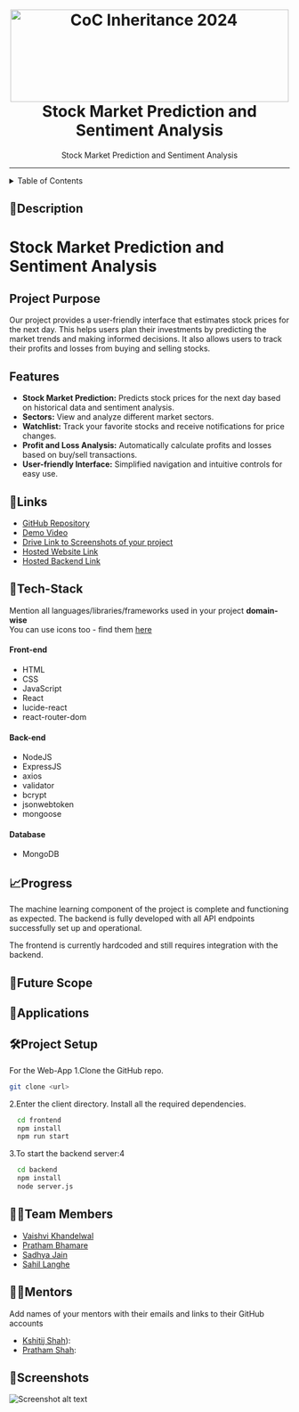 <h1 align="center">
  <a href="https://github.com/CommunityOfCoders/Inheritance-2024">
    <img src="./Untitled.png" alt="CoC Inheritance 2024" width="500" height="166">
  </a>
  <br>
Stock Market Prediction and Sentiment Analysis
</h1>

<div align="center">
   Stock Market Prediction and Sentiment Analysis
</div>
<hr>

<details>
<summary>Table of Contents</summary>

- [Description](#description)
- [Links](#links)
- [Tech Stack](#tech-stack)
- [Progress](#progress)
- [Future Scope](#future-scope)
- [Applications](#applications)
- [Project Setup](#project-setup)
- [Usage](#usage)
- [Team Members](#team-members)
- [Mentors](#mentors)
- [Screenshots](#screenshots)

</details>

## 📝Description

<h1>Stock Market Prediction and Sentiment Analysis</h1>

<h2>Project Purpose</h2>
<p>Our project provides a user-friendly interface that estimates stock prices for the next day. This helps users plan their investments by predicting the market trends and making informed decisions. It also allows users to track their profits and losses from buying and selling stocks.</p>

<h2>Features</h2>
<ul>
  <li><strong>Stock Market Prediction:</strong> Predicts stock prices for the next day based on historical data and sentiment analysis.</li>
  <li><strong>Sectors:</strong> View and analyze different market sectors.</li>
  <li><strong>Watchlist:</strong> Track your favorite stocks and receive notifications for price changes.</li>
  <li><strong>Profit and Loss Analysis:</strong> Automatically calculate profits and losses based on buy/sell transactions.</li>
  <li><strong>User-friendly Interface:</strong> Simplified navigation and intuitive controls for easy use.</li>
</ul>

## 🔗Links

- [GitHub Repository](https://github.com/vaishvi2811/Pdf_files-Inheritance)
- [Demo Video]()
- [Drive Link to Screenshots of your project]()
- [Hosted Website Link]()
- [Hosted Backend Link]()



## 🤖Tech-Stack

Mention all languages/libraries/frameworks used in your project **domain-wise**   
You can use icons too - find them [here](https://github.com/get-icon/geticon) 

#### Front-end
- HTML
- CSS
- JavaScript
- React
- lucide-react
- react-router-dom


#### Back-end
- NodeJS
- ExpressJS
- axios
- validator
- bcrypt
- jsonwebtoken
- mongoose

#### Database
- MongoDB

## 📈Progress

The machine learning component of the project is complete and functioning as expected. 
The backend is fully developed with all API endpoints successfully set up and operational. 


The frontend is currently hardcoded and still requires integration with the backend.

## 🔮Future Scope


## 💸Applications


## 🛠Project Setup

For the Web-App 1.Clone the GitHub repo.
```bash
git clone <url>
```
2.Enter the client directory. Install all the required dependencies.
```bash
  cd frontend
  npm install
  npm run start
```

3.To start the backend server:4
```bash
  cd backend
  npm install
  node server.js
```

## 👨‍💻Team Members

- [Vaishvi Khandelwal ](https://github.com/vaishvi2811/)
- [Pratham Bhamare](https://github.com/PrathamBhamare)
- [Sadhya Jain](https://github.com/sadhyaJain)
- [Sahil Langhe](https://github.com/)

## 👨‍🏫Mentors

Add names of your mentors with their emails and links to their GitHub accounts

- [Kshitij Shah]()):
- [Pratham Shah]():

## 📱Screenshots


![Screenshot alt text]( "screenshot")



